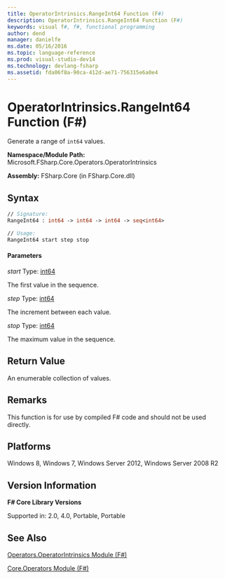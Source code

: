 ```yaml
---
title: OperatorIntrinsics.RangeInt64 Function (F#)
description: OperatorIntrinsics.RangeInt64 Function (F#)
keywords: visual f#, f#, functional programming
author: dend
manager: danielfe
ms.date: 05/16/2016
ms.topic: language-reference
ms.prod: visual-studio-dev14
ms.technology: devlang-fsharp
ms.assetid: fda06f8a-90ca-412d-ae71-756315e6a0e4 
---
```


# OperatorIntrinsics.RangeInt64 Function (F#)

Generate a range of `int64` values.

**Namespace/Module Path:** Microsoft.FSharp.Core.Operators.OperatorIntrinsics

**Assembly:** FSharp.Core (in FSharp.Core.dll)


## Syntax

```fsharp
// Signature:
RangeInt64 : int64 -> int64 -> int64 -> seq<int64>

// Usage:
RangeInt64 start step stop
```

#### Parameters
*start*
Type: [int64](https://msdn.microsoft.com/library/1bec11c0-45ac-469e-923b-22a1708c0701)


The first value in the sequence.


*step*
Type: [int64](https://msdn.microsoft.com/library/1bec11c0-45ac-469e-923b-22a1708c0701)


The increment between each value.


*stop*
Type: [int64](https://msdn.microsoft.com/library/1bec11c0-45ac-469e-923b-22a1708c0701)


The maximum value in the sequence.

## Return Value

An enumerable collection of values.

## Remarks
This function is for use by compiled F# code and should not be used directly.

## Platforms
Windows 8, Windows 7, Windows Server 2012, Windows Server 2008 R2

## Version Information
**F# Core Library Versions**

Supported in: 2.0, 4.0, Portable, Portable

## See Also
[Operators.OperatorIntrinsics Module &#40;F&#35;&#41;](Operators.OperatorIntrinsics-Module-%5BFSharp%5D.md)

[Core.Operators Module &#40;F&#35;&#41;](Core.Operators-Module-%5BFSharp%5D.md)